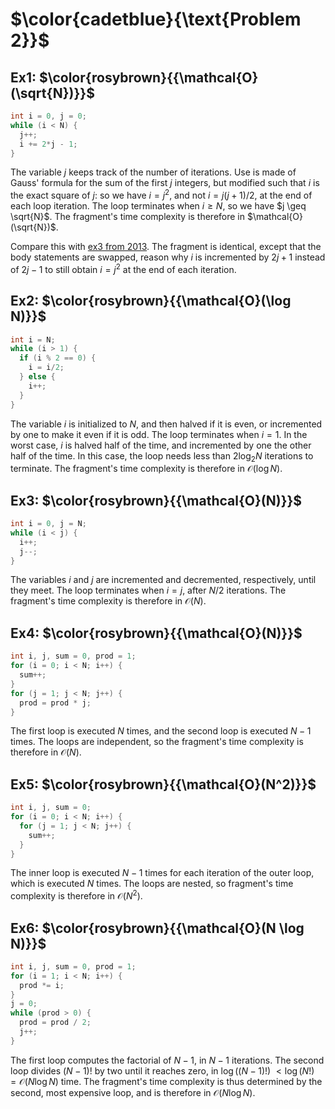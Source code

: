 # $\color{cadetblue}{\text{Problem 2}}$

## Ex1: $\color{rosybrown}{{\mathcal{O}(\sqrt{N})}}$

```c
int i = 0, j = 0;
while (i < N) {
  j++;
  i += 2*j - 1;
}
```

The variable $j$ keeps track of the number of iterations. Use is made of Gauss' formula for the sum of the first $j$ integers, but modified such that $i$ is the exact square of $j$: so we have $i = j^2$, and not $i = j(j+1)/2$, at the end of each loop iteration. The loop terminates when $i \geq N$, so we have $j \geq \sqrt{N}$. The fragment's time complexity is therefore in $\mathcal{O}(\sqrt{N})$.  

Compare this with [ex3 from 2013](https://github.com/pl3onasm/Imperative-programming/blob/main/IP-Finals/2013/problem3.md#ex3-colorrosybrownmathcalosqrtn). The fragment is identical, except that the body statements are swapped, reason why $i$ is incremented by $2j + 1$ instead of $2j - 1$ to still obtain $i = j^2$ at the end of each iteration.  

## Ex2: $\color{rosybrown}{{\mathcal{O}(\log N)}}$

```c
int i = N;
while (i > 1) {
  if (i % 2 == 0) {
    i = i/2;
  } else {
    i++;
  }
}
```

The variable $i$ is initialized to $N$, and then halved if it is even, or incremented by one to make it even if it is odd. The loop terminates when $i = 1$. In the worst case, $i$ is halved half of the time, and incremented by one the other half of the time. In this case, the loop needs less than $2\log_2 N$ iterations to terminate. The fragment's time complexity is therefore in $\mathcal{O}(\log N)$.

## Ex3: $\color{rosybrown}{{\mathcal{O}(N)}}$

```c
int i = 0, j = N;
while (i < j) {
  i++;
  j--;
}
```

The variables $i$ and $j$ are incremented and decremented, respectively, until they meet. The loop terminates when $i = j$, after $N/2$ iterations. The fragment's time complexity is therefore in $\mathcal{O}(N)$.

## Ex4: $\color{rosybrown}{{\mathcal{O}(N)}}$

```c
int i, j, sum = 0, prod = 1;
for (i = 0; i < N; i++) {
  sum++;
}
for (j = 1; j < N; j++) {
  prod = prod * j;
}
```

The first loop is executed $N$ times, and the second loop is executed $N-1$ times. The loops are independent, so the fragment's time complexity is therefore in $\mathcal{O}(N)$.

## Ex5: $\color{rosybrown}{{\mathcal{O}(N^2)}}$

```c
int i, j, sum = 0;
for (i = 0; i < N; i++) {
  for (j = 1; j < N; j++) {
    sum++;
  }
}
```

The inner loop is executed $N-1$ times for each iteration of the outer loop, which is executed $N$ times. The loops are nested, so fragment's time complexity is therefore in $\mathcal{O}(N^2)$.

## Ex6: $\color{rosybrown}{{\mathcal{O}(N \log N)}}$

```c
int i, j, sum = 0, prod = 1;
for (i = 1; i < N; i++) {
  prod *= i;
}
j = 0;
while (prod > 0) {
  prod = prod / 2;
  j++;
}
```

The first loop computes the factorial of $N - 1$, in $N - 1$ iterations. The second loop divides $(N-1)!$ by two until it reaches zero, in $\log \left((N-1)!\right)$ $< \log (N!) = \mathcal{O}(N \log N)$ time. The fragment's time complexity is thus determined by the second, most expensive loop, and is therefore in $\mathcal{O}(N \log N)$.
